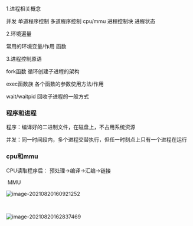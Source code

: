 1.进程相关概念

并发  单道程序控制  多道程序控制  cpu/mmu  进程控制块   进程状态

2.环境遍量

常用的环境变量/作用    函数

3.进程控制原语

fork函数    循环创建子进程的架构

exec函数族   各个函数的参数使用方法/作用

wait/waitpid    回收子进程的一般方式



### 程序和进程

程序：编译好的二进制文件，在磁盘上，不占用系统资源

并发：同一时间段内，多个进程交替执行，但任一时刻点上只有一个进程在运行



### cpu和mmu

CPU读取程序后： 预处理->编译->汇编->链接



​                                                                         MMU

![image-20210820160921252](F:\Typora\笔记\Go语言笔记图片\image-20210820160921252.png)

​                                                           

![image-20210820162837469](F:\Typora\笔记\Go语言笔记图片\image-20210820162837469.png)


